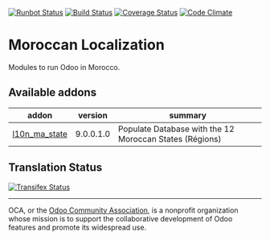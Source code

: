 [![Runbot Status](https://runbot.odoo-community.org/runbot/badge/flat/215/9.0.svg)](https://runbot.odoo-community.org/runbot/repo/github-com-oca-l10n-morocco-215)
[![Build Status](https://travis-ci.org/OCA/l10n-morocco.svg?branch=9.0)](https://travis-ci.org/OCA/l10n-morocco)
[![Coverage Status](https://coveralls.io/repos/OCA/l10n-morocco/badge.svg?branch=9.0&service=github)](https://coveralls.io/github/OCA/l10n-morocco?branch=9.0)
[![Code Climate](https://codeclimate.com/github/OCA/l10n-morocco/badges/gpa.svg)](https://codeclimate.com/github/OCA/l10n-morocco)

# Moroccan Localization 

Modules to run Odoo in Morocco.

[//]: # (addons)

Available addons
----------------
addon | version | summary
--- | --- | ---
[l10n_ma_state](l10n_ma_state/) | 9.0.0.1.0 | Populate Database with the 12 Moroccan States (Régions)

[//]: # (end addons)

Translation Status
------------------
[![Transifex Status](https://www.transifex.com/projects/p/OCA-l10n-morocco-9-0/chart/image_png)](https://www.transifex.com/projects/p/OCA-l10n-morocco-9-0)

----

OCA, or the [Odoo Community Association](http://odoo-community.org/), is a nonprofit organization whose
mission is to support the collaborative development of Odoo features and
promote its widespread use.
